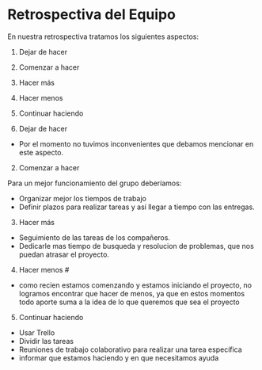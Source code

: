 # Retrospectiva del Equipo

En nuestra retrospectiva tratamos los siguientes aspectos:

1. Dejar de hacer
2. Comenzar a hacer
3. Hacer más
4. Hacer menos
5. Continuar haciendo

1. Dejar de hacer 

+ Por el momento no tuvimos inconvenientes que debamos mencionar en este aspecto.

2. Comenzar a hacer 

Para un mejor funcionamiento del grupo deberíamos:

+ Organizar mejor los tiempos de trabajo
+ Definir plazos para realizar tareas y así llegar a tiempo con las entregas.


3. Hacer más 

+ Seguimiento de las tareas de los compañeros.
+ Dedicarle mas tiempo de busqueda y resolucion de problemas, que nos puedan atrasar el proyecto.

4. Hacer menos #

+ como recien estamos comenzando y estamos iniciando el proyecto, no logramos encontrar que hacer de menos,
ya que en estos momentos todo aporte suma a la idea de lo que queremos que sea el proyecto


5. Continuar haciendo 

+ Usar Trello
+ Dividir las tareas
+ Reuniones de trabajo colaborativo para realizar una tarea específica
+ informar que estamos haciendo y en que necesitamos ayuda


